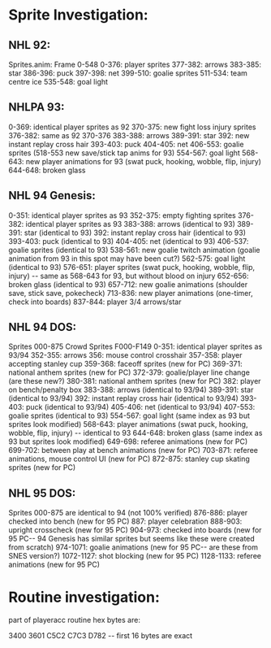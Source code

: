 # Sprite Investigation:

## NHL 92:
Sprites.anim: Frame 0-548
0-376: player sprites
377-382: arrows
383-385: star
386-396: puck
397-398: net
399-510: goalie sprites
511-534: team centre ice
535-548: goal light

## NHLPA 93:
0-369: identical player sprites as 92
370-375: new fight loss injury sprites
376-382: same as 92 370-376
383-388: arrows
389-391: star
392: new instant replay cross hair
393-403: puck
404-405: net
406-553: goalie sprites (518-553 new save/stick tap anims for 93)
554-567: goal light
568-643: new player animations for 93 (swat puck, hooking, wobble, flip, injury)
644-648: broken glass

## NHL 94 Genesis:
0-351: identical player sprites as 93
352-375: empty fighting sprites
376-382: identical player sprites as 93
383-388: arrows (identical to 93)
389-391: star (identical to 93)
392: instant replay cross hair (identical to 93)
393-403: puck (identical to 93)
404-405: net (identical to 93)
406-537: goalie sprites (identical to 93)
538-561: new goalie twitch animation (goalie animation from 93 in this spot may have been cut?)
562-575: goal light (identical to 93)
576-651: player sprites (swat puck, hooking, wobble, flip, injury) -- same as 568-643 for 93, but without blood on injury
652-656: broken glass (identical to 93)
657-712: new goalie animations (shoulder save, stick save, pokecheck)
713-836: new player animations (one-timer, check into boards)
837-844: player 3/4 arrows/star

## NHL 94 DOS:
Sprites 000-875
Crowd Sprites F000-F149
0-351: identical player sprites as 93/94
352-355: arrows
356: mouse control crosshair
357-358: player accepting stanley cup
359-368: faceoff sprites (new for PC)
369-371: national anthem sprites (new for PC)
372-379: goalie/player line change (are these new?)
380-381: national anthem sprites (new for PC)
382: player on bench/penalty box
383-388: arrows (identical to 93/94)
389-391: star (identical to 93/94)
392: instant replay cross hair (identical to 93/94)
393-403: puck (identical to 93/94)
405-406: net (identical to 93/94)
407-553: goalie sprites (identical to 93)
554-567: goal light (same index as 93 but sprites look modified)
568-643: player animations (swat puck, hooking, wobble, flip, injury) -- identical to 93
644-648: broken glass (same index as 93 but sprites look modified)
649-698: referee animations (new for PC)
699-702: between play at bench animations (new for PC)
703-871: referee animations, mouse control UI (new for PC)
872-875: stanley cup skating sprites (new for PC)

## NHL 95 DOS:
Sprites 000-875 are identical to 94 (not 100% verified)
876-886: player checked into bench (new for 95 PC)
887: player celebration
888-903: upright crosscheck (new for 95 PC)
904-973: checked into boards (new for 95 PC-- 94 Genesis has similar sprites but seems like these were created from scratch)
974-1071: goalie animations (new for 95 PC-- are these from SNES version?)
1072-1127: shot blocking (new for 95 PC)
1128-1133: referee animations (new for 95 PC)


# Routine investigation:
part of playeracc routine hex bytes are:

3400 3601 C5C2 C7C3 D782 -- first 16 bytes are exact